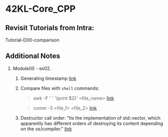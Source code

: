 # 42KL-Core_CPP

## Revisit Tutorials from Intra:

Tutorial-D00-comparison

## Additional Notes

1.  Module00 - ex02.

    1. Generating timestamp [link](https://stackoverflow.com/questions/997946/how-to-get-current-time-and-date-in-c#:~:text=You%20can%20try%20the%20following%20cross%2Dplatform%20code%20to%20get%20current%20date/time%3A)
    2. Compare files with `shell` commands:

       > awk -F ' ' '{print $2}' <file_name> [link](https://unix.stackexchange.com/questions/136884/how-to-use-a-shell-command-to-only-show-the-first-column-and-last-column-in-a-te#:~:text=awk%20%2DF%20%27%7C%27%20%27%7Bprint%20%241%2C%20%24NF%7D%27%20logfile)

       > comm -3 <file_1> <file_2> [link](<https://stackoverflow.com/questions/4544709/compare-two-files-line-by-line-and-generate-the-difference-in-another-file#:~:text=diff(1)%20is%20not%20the%20answer%2C%20but%20comm(1)%20is.>)

    3. Destructor call order: "Its the implementation of std::vector, which apparently has different orders of destroying its content depending on the os/compiler." [link](https://42born2code.slack.com/archives/CN9RHKQHW/p1635162421031100)
